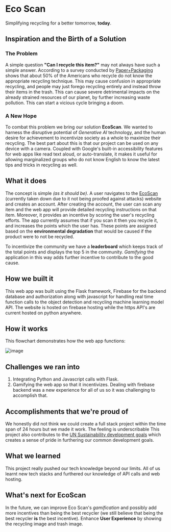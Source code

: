 # Eco Scan
Simplifying recycling for a better tomorrow, **today**.
## Inspiration and the Birth of a Solution
### The Problem
A simple question **"Can I recycle this item?"** may not always have such a simple answer. According to a survey conducted by [Paper+Packaging](https://www.paperandpackaging.org/sites/default/files/2021-09/New%20Survey%20Reveals%20Gaps%20in%20Consumer%20Recycling%20Behavior%20and%20Knowledge%20-%20For%20Immediate%20Release_1.pdf) shows that about 50% of the Americans who recycle do not know the appropriate recycling technique.
This may cause confusion in appropriate recycling, and people may just forego recycling entirely and instead throw their items in the trash. This can cause severe detrimental impacts on the already strained resources of our planet, by further increasing waste pollution. This can start a vicious cycle bringing a doom.
### A New Hope
To combat this problem we bring our solution **EcoScan**. We wanted to harness the disruptive potential of _Generative AI_ technology, and the human desire for achievement to incentivize society as a whole to maximize their recycling. The best part about this is that our project can be used on any device with a camera. Coupled with Google's built-in accessibility features for web apps like read text aloud, or auto-translate, it makes it useful for allowing marginalized groups who do not know English to know the latest tips and tricks in recycling as well.

## What it does
The concept is simple _(as it should be)_. A user navigates to the [EcoScan](https://eco-scan.tech/) (currently taken down due to it not being proofed against attacks) website and creates an account. After creating the account, the user can scan any item and the web app will provide detailed recycling instructions on that item. Moreover, it provides an incentive by scoring the user's recycling efforts. The app currently assumes that if you scan it then you recycle it, and increases the points which the user has. These points are assigned based on the **environmental degradation** that would be caused if the product were to not be recycled. 

To incentivize the community we have a **leaderboard** which keeps track of the total points and displays the top 5 in the community. _Gamifying_ the application in this way adds further incentive to contribute to the good cause.

## How we built it
This web app was built using the Flask framework, Firebase for the backend database and authorization along with javascript for handling real time function calls to the object detection and recycling machine learning model API. The website is hosted on firebase hosting while the https API's are current hosted on python anywhere.
## How it works
This flowchart demonstrates how the web app functions:

![image](https://github.com/user-attachments/assets/69861e3a-34e8-415a-9fe2-2cbb12748cff)


## Challenges we ran into
1) Integrating Python and Javascript calls with Flask.
2) Gamifying the web app so that it incentivizes. Dealing with firebase backend was a new experience for all of us so it was challenging to accomplish that.
## Accomplishments that we're proud of
We honestly did not think we could create a full stack project within the time span of 24 hours but we made it work. The feeling is underscribable
This project also contributes to the [UN Sustainability development goals](https://sdgs.un.org/goals) which creates a sense of pride in furthering our common development goals.
## What we learned
This project really pushed our tech knowledge beyond our limits. All of us learnt new tech stacks and furthered our knowledge of API calls and web hosting. 

## What's next for EcoScan
In the future, we can improve Eco Scan's _gamification_ and possibly add more incentives than being the best recycler (we still believe that being the best recycler **is** the best incentive).
Enhance **User Experience** by showing the recycling image and trash image.
